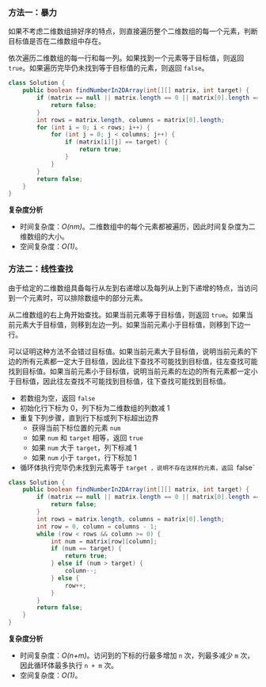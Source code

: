 
### 方法一：暴力

如果不考虑二维数组排好序的特点，则直接遍历整个二维数组的每一个元素，判断目标值是否在二维数组中存在。

依次遍历二维数组的每一行和每一列。如果找到一个元素等于目标值，则返回 `true`。如果遍历完毕仍未找到等于目标值的元素，则返回 `false`。

```Java []
class Solution {
    public boolean findNumberIn2DArray(int[][] matrix, int target) {
        if (matrix == null || matrix.length == 0 || matrix[0].length == 0) {
            return false;
        }
        int rows = matrix.length, columns = matrix[0].length;
        for (int i = 0; i < rows; i++) {
            for (int j = 0; j < columns; j++) {
                if (matrix[i][j] == target) {
                    return true;
                }
            }
        }
        return false;
    }
}
```

**复杂度分析**

* 时间复杂度：*O(nm)*。二维数组中的每个元素都被遍历，因此时间复杂度为二维数组的大小。
* 空间复杂度：*O(1)*。

### 方法二：线性查找

由于给定的二维数组具备每行从左到右递增以及每列从上到下递增的特点，当访问到一个元素时，可以排除数组中的部分元素。

从二维数组的右上角开始查找。如果当前元素等于目标值，则返回 `true`。如果当前元素大于目标值，则移到左边一列。如果当前元素小于目标值，则移到下边一行。

可以证明这种方法不会错过目标值。如果当前元素大于目标值，说明当前元素的下边的所有元素都一定大于目标值，因此往下查找不可能找到目标值，往左查找可能找到目标值。如果当前元素小于目标值，说明当前元素的左边的所有元素都一定小于目标值，因此往左查找不可能找到目标值，往下查找可能找到目标值。

 
* 若数组为空，返回 `false`
* 初始化行下标为 0，列下标为二维数组的列数减 1
* 重复下列步骤，直到行下标或列下标超出边界
  * 获得当前下标位置的元素 `num`
  * 如果 `num` 和 `target` 相等，返回 `true`
  * 如果 `num` 大于 `target`，列下标减 1
  * 如果 `num` 小于 `target`，行下标加 1
* 循环体执行完毕仍未找到元素等于 `target ，说明不存在这样的元素，返回 `false`

```Java []
class Solution {
    public boolean findNumberIn2DArray(int[][] matrix, int target) {
        if (matrix == null || matrix.length == 0 || matrix[0].length == 0) {
            return false;
        }
        int rows = matrix.length, columns = matrix[0].length;
        int row = 0, column = columns - 1;
        while (row < rows && column >= 0) {
            int num = matrix[row][column];
            if (num == target) {
                return true;
            } else if (num > target) {
                column--;
            } else {
                row++;
            }
        }
        return false;
    }
}
```

**复杂度分析**

* 时间复杂度：*O(n+m)*。访问到的下标的行最多增加 `n` 次，列最多减少 `m` 次，因此循环体最多执行 `n + m` 次。
* 空间复杂度：*O(1)*。